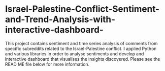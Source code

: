 # Israel-Palestine-Conflict-Sentiment-and-Trend-Analysis-with-interactive-dashboard-
This project contains sentiment and time series analysis of comments from specific subreddits related to the Israel-Palestine conflict. I applied Python and various libraries in order to analyse sentiments and develop and interactive dashboard that visualises the insights discovered. Please see the READ ME file below for more information.

